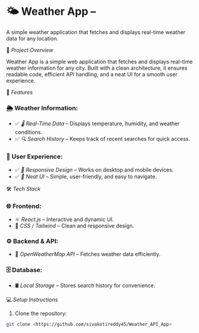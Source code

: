 # 🌤 Weather App – 
A simple weather application that fetches and displays real-time weather data for any location.

📌 *Project Overview*

Weather App is a simple web application that fetches and displays real-time weather information for any city. Built with a clean architecture, it ensures readable code, efficient API handling, and a neat UI for a smooth user experience.

🚀 *Features*

### 🌦 Weather Information:
- ✅ *🌡 Real-Time Data* – Displays temperature, humidity, and weather conditions.  
- ✅ *🔍 Search History* – Keeps track of recent searches for quick access.  

### 🎨 User Experience:
- ✅ *📱 Responsive Design* – Works on desktop and mobile devices.  
- ✅ *💫 Neat UI* – Simple, user-friendly, and easy to navigate.  

🛠 *Tech Stack*

### 🌐 Frontend:
- ⚛ *React.js* – Interactive and dynamic UI.  
- 🎨 *CSS / Tailwind* – Clean and responsive design.  

### ⚙ Backend & API:
- 🌿 *OpenWeatherMap API* – Fetches weather data efficiently.  

### 🗄 Database:
- 🛢 *Local Storage* – Stores search history for convenience.  

💻 *Setup Instructions*
1. Clone the repository:
```bash
git clone <https://github.com/sivakotireddy45/Weather_API_App>
